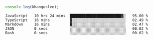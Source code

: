 ```js
console.log(khanguslee);
```

<!--START_SECTION:waka-->

```text
JavaScript   10 hrs 24 mins  ███████████████████████▓░   95.00 %
TypeScript   16 mins         ▓░░░░░░░░░░░░░░░░░░░░░░░░   02.49 %
Markdown     16 mins         ▓░░░░░░░░░░░░░░░░░░░░░░░░   02.47 %
JSON         0 secs          ░░░░░░░░░░░░░░░░░░░░░░░░░   00.02 %
Bash         0 secs          ░░░░░░░░░░░░░░░░░░░░░░░░░   00.02 %
```

<!--END_SECTION:waka-->

<!--
**khanguslee/khanguslee** is a ✨ _special_ ✨ repository because its `README.md` (this file) appears on your GitHub profile.

Here are some ideas to get you started:

- 🔭 I’m currently working on ...
- 🌱 I’m currently learning ...
- 👯 I’m looking to collaborate on ...
- 🤔 I’m looking for help with ...
- 💬 Ask me about ...
- 📫 How to reach me: ...
- 😄 Pronouns: ...
- ⚡ Fun fact: ...
-->
